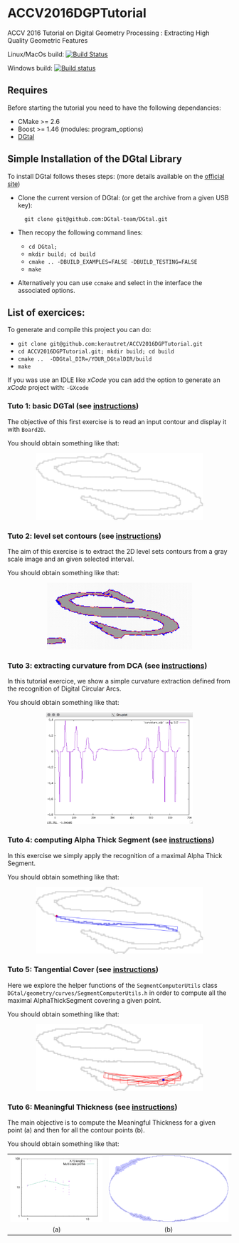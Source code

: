 # ACCV2016DGPTutorial
ACCV 2016 Tutorial on  Digital Geometry Processing : Extracting High Quality Geometric Features


Linux/MacOs build: [![Build Status](https://travis-ci.org/kerautret/ACCV2016DGPTutorial.svg?branch=WorkingExercices)](https://travis-ci.org/kerautret/ACCV2016DGPTutorial)

Windows build: [![Build status](https://ci.appveyor.com/api/projects/status/o2nkols3y1caoea3/branch/master?svg=true)](https://ci.appveyor.com/project/kerautret/accv2016dgptutorial/branch/master)


## Requires
Before starting the tutorial you need to have the following dependancies:

  - CMake >= 2.6
  - Boost >= 1.46 (modules: program_options)
  - [DGtal](https://github.com/DGtal-team/DGtal)



## Simple Installation of the DGtal Library 

To install DGtal follows theses steps: (more details available on the [official site](http://www.dgtal.org))

 - Clone the current version of DGtal: (or get the archive from a given USB key):
    ```
      git clone git@github.com:DGtal-team/DGtal.git
    ```
 
 - Then recopy the following command lines: 
   - `cd DGtal;` 
   - `mkdir build; cd build`
   - `cmake .. -DBUILD_EXAMPLES=FALSE -DBUILD_TESTING=FALSE`
   - `make`
 
 - Alternatively you can use `ccmake` and select in the interface the associated options.
 
 


## List of exercices:

To generate and compile this project you can do:

  - `git clone git@github.com:kerautret/ACCV2016DGPTutorial.git `
  - `cd ACCV2016DGPTutorial.git; mkdir build; cd build`
  - `cmake ..  -DDGtal_DIR=/YOUR_DGtalDIR/build`
  - `make`
  
  
If you was use an IDLE like *xCode* you can add the option to generate an *xCode* project with:  `-GXcode`
  


### Tuto 1: basic DGTal (see [instructions](tuto1_baseDGtal/README.md))
The objective of this first exercise is to read an input contour and display it with `Board2D`.

You should obtain something like that:
<center>
<a href="tuto1_baseDGtal/results/res.png"><img height=150 src="tuto1_baseDGtal/results/res.png"></a>
</center>


### Tuto 2: level set contours (see [instructions](tuto2_LSC/README.md))

The aim of this exercise is to extract the 2D level sets contours from
a gray scale image and an given selected interval.

You should obtain something like that:
<center>
<a href="tuto2_LSC/results/res.png"><img height=150 src="tuto2_LSC/results/res.png"></a>
</center>


### Tuto 3: extracting curvature from DCA (see [instructions](tuto3_curvatures/README.md))
In this tutorial exercice, we show a simple curvature extraction
defined from the recognition of Digital Circular Arcs.


You should obtain something like that:
<center>
<a href="tuto3_curvatures/results/res.png"><img height=250 src="tuto3_curvatures/results/res.png"></a>
</center>


### Tuto 4: computing Alpha Thick Segment (see [instructions](tuto4_compATS/README.md))
In this exercise we simply apply the recognition of a maximal Alpha Thick Segment.


You should obtain something like that:
<center>
<a href="tuto4_compATS/results/res.png"><img height=150 src="tuto4_compATS/results/res.png"></a>
</center>


### Tuto 5: Tangential Cover (see [instructions](tuto5_compATSTC/README.md))
Here  we explore the helper functions of the `SegmentComputerUtils` class `DGtal/geometry/curves/SegmentComputerUtils.h` in order to compute all the maximal AlphaThickSegment covering a given point.


You should obtain something like that:
<center>
<a href="tuto5_compATSTC/results/res.png"><img height=150 src="tuto5_compATSTC/results/res.png"></a>
</center>



### Tuto 6: Meaningful Thickness  (see [instructions](tuto6_compMT/README.md))

The main objective is to compute the Meaningful Thickness for a given point (a) and then for all the contour points (b).

You should obtain something like that:
<center>
<table>
<tr>
<td ><a href="tuto6_compMT/results/res1.png"><img height=150 src="tuto6_compMT/results/res1.png"></a></td>
<td ><a href="tuto6_compMT/results/res2.png"><img height=150 src="tuto6_compMT/results/res2.png"></a></td>
</tr>
<tr>
<td align="center" >(a)</td>
<td align="center" >(b)</td>
</tr>

</center>






